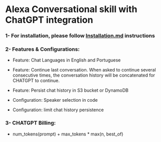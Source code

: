 # Alexa Conversational skill with ChatGPT integration

### 1- For installation, please follow [Installation.md](./Installation.md) instructions

### 2- Features & Configurations:

- Feature: Chat Languages in English and Portuguese

- Feature: Continue last conversation. When asked to continue several consecutive times, the conversation history will be concatenated for CHATGPT to continue.
- Feature: Persist chat history in S3 bucket or DynamoDB

- Configuration: Speaker selection in code

- Configuration: limit chat history persistence

### 3- CHATGPT Billing:

- num_tokens(prompt) + max_tokens \* max(n, best_of)
